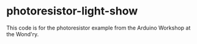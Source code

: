 # photoresistor-light-show
This code is for the photoresistor example from the Arduino Workshop at the Wond'ry.
